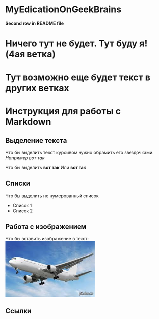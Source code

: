 # MyEdicationOnGeekBrains

**Second row in README file**

Ничего тут не будет. Тут буду я!(4ая ветка)
=======
Тут возможно еще будет текст в других ветках
=======
# Инструкция для работы с Markdown

## Выделение текста

Что бы выделить текст курсивом нужно обрамить его звездочками.
*Например вот так*

Что бы выделить **вот так**
 Или __вот так__

## Списки

Что бы выделить не нумерованный список
* Список 1
* Список 2

## Работа с изображением

Что бы вставить изображение в текст:
![Это самолет!](aircraft.jpg)

## Ссылки